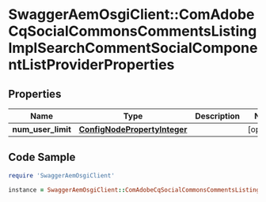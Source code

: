 # SwaggerAemOsgiClient::ComAdobeCqSocialCommonsCommentsListingImplSearchCommentSocialComponentListProviderProperties

## Properties

Name | Type | Description | Notes
------------ | ------------- | ------------- | -------------
**num_user_limit** | [**ConfigNodePropertyInteger**](ConfigNodePropertyInteger.md) |  | [optional] 

## Code Sample

```ruby
require 'SwaggerAemOsgiClient'

instance = SwaggerAemOsgiClient::ComAdobeCqSocialCommonsCommentsListingImplSearchCommentSocialComponentListProviderProperties.new(num_user_limit: null)
```


